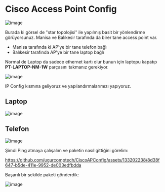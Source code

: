 # Cisco Access Point Config

![image](https://github.com/ugurcomptech/CiscoAPConfig/assets/133202238/9606a193-ce6c-418f-a1c9-1b97497bf2c4)


Burada ki görsel de "star topolojisi" ile yapılmış basit bir yönlendirme görüyorsunuz. Manisa ve Balıkesir tarafında da birer tane access point var.

- Manisa tarafında ki AP'ye bir tane telefon bağlı
- Balıkesir tarafında AP'ye bir tane laptop bağlı

Normal de Laptop da sadece ethernet kartı olur bunun için laptopu kapatıp **PT-LAPTOP-NM-1W** parçasını takmanız gerekiyor.

![image](https://github.com/ugurcomptech/CiscoAPConfig/assets/133202238/d55c1648-efc5-4fec-8c09-c5b0d5a6fb0c)


IP Config kısmına geliyoruz ve yapılandırmalarımızı yapıyoruz.


## Laptop
![image](https://github.com/ugurcomptech/CiscoAPConfig/assets/133202238/61498569-4916-4dcf-bdca-77224ff2a20c)

## Telefon
![image](https://github.com/ugurcomptech/CiscoAPConfig/assets/133202238/bc21c4de-a119-47f5-a51c-6b765e866503)


Şimdi Ping atmaya çalışalım ve paketin nasıl gittiğini görelim:


https://github.com/ugurcomptech/CiscoAPConfig/assets/133202238/8d38f647-b5de-411e-9952-de003edfbdda



Başarılı bir şekilde paketi gönderdik:

![image](https://github.com/ugurcomptech/CiscoAPConfig/assets/133202238/e19cd2f5-42c0-412c-92cf-71506599db7b)
